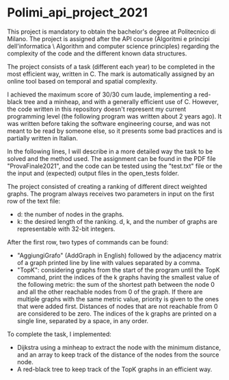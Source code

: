 # Polimi_api_project_2021

This project is mandatory to obtain the bachelor's degree at Politecnico di Milano. The project is assigned after the API course (Algoritmi e principi dell'informatica \ Algorithm and computer science principles) regarding the complexity of the code and the different known data structures.

The project consists of a task (different each year) to be completed in the most efficient way, written in C. The mark is automatically assigned by an online tool based on temporal and spatial complexity.

I achieved the maximum score of 30/30 cum laude, implementing a red-black tree and a minheap, and with a generally efficient use of C. However, the code written in this repository doesn't represent my current programming level (the following program was written about 2 years ago). It was written before taking the software engineering course, and was not meant to be read by someone else, so it presents some bad practices and is partially written in Italian.

In the following lines, I will describe in a more detailed way the task to be solved and the method used. The assignment can be found in the PDF file "ProvaFinale2021", and the code can be tested using the "test.txt" file or the the input and (expected) output files in the open_tests folder.

The project consisted of creating a ranking of different direct weighted graphs. The program always receives two parameters in input on the first row of the text file:

- d: the number of nodes in the graphs.
- k: the desired length of the ranking.
d, k, and the number of graphs are representable with 32-bit integers.

After the first row, two types of commands can be found:

- "AggiungiGrafo" (AddGraph in English) followed by the adjacency matrix of a graph printed line by line with values separated by a comma.
- "TopK": considering graphs from the start of the program until the TopK command, print the indices of the k graphs having the smallest value of the following metric: the sum of the shortest path between the node 0 and all the other reachable nodes from 0 of the graph. If there are multiple graphs with the same metric value, priority is given to the ones that were added first. Distances of nodes that are not reachable from 0 are considered to be zero. The indices of the k graphs are printed on a single line, separated by a space, in any order.

To complete the task, I implemented:

- Dijkstra using a minheap to extract the node with the minimum distance, and an array to keep track of the distance of the nodes from the source node.
- A red-black tree to keep track of the TopK graphs in an efficient way.





